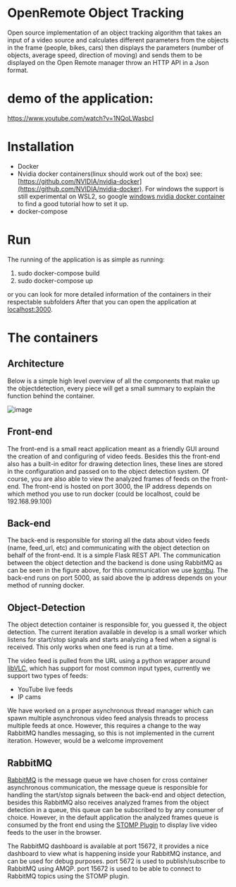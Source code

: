# OpenRemote Object Tracking
Open source implementation of an object tracking algorithm that takes an input of a video source and calculates different parameters from the objects in the frame (people, bikes, cars) then displays the parameters (number of objects, average speed, direction of moving) and sends them to be displayed on the Open Remote manager throw an HTTP API in a Json format.

# demo of the application:
https://www.youtube.com/watch?v=1NQoLWasbcI

# Installation
- Docker
- Nvidia docker containers(linux should work out of the box) 
see: [https://github.com/NVIDIA/nvidia-docker](https://github.com/NVIDIA/nvidia-docker). For windows the support is still experimental on WSL2, so google [windows nvidia docker container](https://www.google.com/search?sxsrf=ALeKk03Mgi6HJgQd0sP4Z4n1oPDGvRcYbg%3A1610718889581&ei=qZ4BYKWDI8KAi-gPwYOj8AY&q=windows+nvidia+docker+container&oq=windows+nvidia+docker+container&gs_lcp=CgZwc3ktYWIQAzIGCAAQCBAeMgYIABAIEB46BAgAEEc6BwgjELACECc6CAgAEAgQBxAeUOYwWI03YNg5aABwAngAgAFgiAHCBJIBATiYAQCgAQGqAQdnd3Mtd2l6yAEFwAEB&sclient=psy-ab&ved=0ahUKEwjl-_u5i57uAhVCwAIHHcHBCG4Q4dUDCAw&uact=5) to find a good tutorial how to set it up.
- docker-compose

# Run
The running of the application is as simple as running:
1. sudo docker-compose build
2. sudo docker-compose up

or you can look for more detailed information of the containers in their respectable subfolders
After that you can open the application at [localhost:3000](http://localhost:3000).

# The containers
## Architecture
Below is a simple high level overview of all the components that make up the objectdetection, every piece will get a small summary to explain the function behind the container.

![image](https://raw.githubusercontent.com/openremote/or-objectdetection/develop/wiki/drawio/overview/overview.png)

## Front-end
The front-end is a small react application meant as a friendly GUI around the creation of and configuring of video feeds. Besides this the front-end also has a built-in editor for drawing detection lines, these lines are stored in the configuration and passed on to the object detection system. Of course, you are also able to view the analyzed frames of feeds on the front-end. The front-end is hosted on port 3000, the IP address depends on which method you use to run docker (could be localhost, could be 192.168.99.100)

## Back-end
The back-end is responsible for storing all the data about video feeds (name, feed_url, etc) and communicating with the object detection on behalf of the front-end. It is a simple Flask REST API. The communication between the object detection and the backend is done using RabbitMQ as can be seen in the figure above, for this communication we use [kombu](https://github.com/celery/kombu). The back-end runs on port 5000, as said above the ip address depends on your method of running docker.

## Object-Detection
The object detection container is responsible for, you guessed it, the object detection. The current iteration available in develop is a small worker which listens for start/stop signals and starts analyzing a feed when a signal is received. This only works when one feed is run at a time. 

The video feed is pulled from the URL using a python wrapper around [libVLC](https://www.videolan.org/vlc/libvlc.html), which has support for most common input types, currently we support two types of feeds:
   - YouTube live feeds
   - IP cams

We have worked on a proper asynchronous thread manager which can spawn multiple asynchronous video feed analysis threads to process multiple feeds at once. However, this requires a change to the way RabbitMQ handles messaging, so this is not implemented in the current iteration. However, would be a welcome improvement

## RabbitMQ
[RabbitMQ](https://www.rabbitmq.com/) is the message queue we have chosen for cross container asynchronous communication, the message queue is responsible for handling the start/stop signals between the back-end and object detection, besides this RabbitMQ also receives analyzed frames from the object detection in a queue, this queue can be subscribed to by any consumer of choice. However, in the default application the analyzed frames queue is consumed by the front end using the [STOMP Plugin](https://www.rabbitmq.com/stomp.html) to display live video feeds to the user in the browser.

The RabbitMQ dashboard is available at port 15672, it provides a nice dashboard to view what is happening inside your RabbitMQ instance, and can be used for debug purposes.
port 5672 is used to publish/subscribe to RabbitMQ using AMQP. port 15672 is used to be able to connect to RabbitMQ topics using the STOMP plugin.


